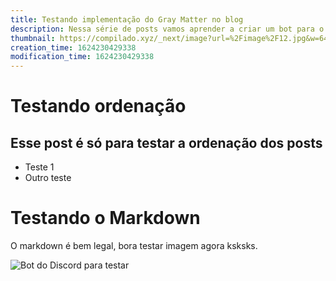 ```yaml
---
title: Testando implementação do Gray Matter no blog
description: Nessa série de posts vamos aprender a criar um bot para o Discord. Recentemente eu precisei de um Bot para um servidor do Discord que eu tenho, existem várias opções
thumbnail: https://compilado.xyz/_next/image?url=%2Fimage%2F12.jpg&w=640&q=75
creation_time: 1624230429338
modification_time: 1624230429338
---
```


# Testando ordenação

## Esse post é só para testar a ordenação dos posts

-   Teste 1
-   Outro teste

# Testando o Markdown

O markdown é bem legal, bora testar imagem agora ksksks.

![Bot do Discord para testar](https://compilado.xyz/_next/image?url=%2Fimage%2F12.jpg&w=640&q=75)
